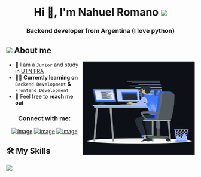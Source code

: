 <h1 align="center">Hi 👋, I'm Nahuel Romano <img height="40" src="https://emoji.gg/assets/emoji/7333-parrotdance.gif"></h1>
<h3 align="center">Backend developer from Argentina (I love python)</h3>

<!--About Me-->

## <picture><img src = "https://github.com/7oSkaaa/7oSkaaa/blob/main/Images/about_me.gif?raw=true" width = 30px></picture> About me

<p><img align="right" height="250" width="300" src="https://raw.githubusercontent.com/SubhadeepZilong/SubhadeepZilong/main/icons/animation_500_kxa883sd.gif" alt="SubhadeepZilong" /></p>

- :school: I am a `Junior` and study in [UTN FRA](https://utn.edu.ar/es/)
- :technologist: **Currently learning on** `Backend Development` **&** `Frontend Development`
- :email: Feel free to **reach me out**<br>

<h3 align="center">Connect with me:</h3>
<div align="center">

[![image](https://img.shields.io/badge/LinkedIn-2962c4?style=for-the-badge&logo=linkedin&logoColor=white)](https://www.linkedin.com/in/osvaldx)
[![image](https://img.shields.io/badge/Discord-5865F2.svg?style=for-the-badge&logo=Discord&logoColor=white)](https://discord.com/users/1141746983053303820)
[![image](https://img.shields.io/badge/Gmail-c43c37?style=for-the-badge&logo=gmail&logoColor=white)](mailto:romanonahuel24@gmail.com)
  
</div>

## 🛠️ My Skills

<p align="left">
  <a href="https://github.com/osvaldx"><img src="https://skillicons.dev/icons?i=python,java,cs,html,css,javascript,nodejs,express,mysql,mongodb,vscode,visualstudio,git,github,linux"></a>
</p>
